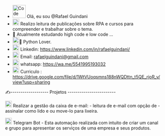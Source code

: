 - <img src="https://cdn-icons-png.flaticon.com/128/3891/3891140.png" data-src="https://cdn-icons-png.flaticon.com/128/3891/3891140.png" alt="Code " title="Code " width="42" height="42" class="lzy lazyload--done" srcset="https://cdn-icons-png.flaticon.com/128/3891/3891140.png 4x"> Olá, eu sou @Rafael Guindani
- <img src="https://cdn-icons-png.flaticon.com/128/4712/4712222.png" data-src="https://cdn-icons-png.flaticon.com/128/4712/4712222.png" alt="Bot" title="Bot" width="21" height="21" class="lzy lazyload--done" srcset="https://cdn-icons-png.flaticon.com/128/4712/4712222.png 4x"> Realizo leitura de publicações sobre RPA e cursos para compreender e trabalhar sobre o tema.
- 🌱 Atualmente estudando high code e low code ...
- <img src="https://cdn-icons-png.flaticon.com/128/1387/1387537.png" data-src="https://cdn-icons-png.flaticon.com/128/1387/1387537.png" alt="Python " title="Python " width="21" height="21" class="lzy lazyload--done" srcset="https://cdn-icons-png.flaticon.com/128/1387/1387537.png 4x">💞️ Python Lover. 
- <img src="https://cdn-icons-png.flaticon.com/128/2504/2504923.png" data-src="https://cdn-icons-png.flaticon.com/128/2504/2504923.png" alt="Linkedin " title="Linkedin " width="21" height="21" class="lzy lazyload--done" srcset="https://cdn-icons-png.flaticon.com/128/2504/2504923.png 4x"> Linkedin: https://www.linkedin.com/in/rafaelguindani/
- <img src="https://cdn-icons-png.flaticon.com/128/2504/2504727.png" data-src="https://cdn-icons-png.flaticon.com/128/2504/2504727.png" alt="gmail " title="gmail " width="21" height="21" class="lzy lazyload--done" srcset="https://cdn-icons-png.flaticon.com/128/2504/2504727.png 4x"> Email: rafaelguindani@gmail.com
- <img src="https://cdn-icons-png.flaticon.com/512/3992/3992601.png" width="21" height="21" alt="" title="" class="img-small"> whatsapp: https://wa.me/5541995193032
- <img src="https://cdn-icons-png.flaticon.com/128/1527/1527101.png" data-src="https://cdn-icons-png.flaticon.com/128/1527/1527101.png" alt="Currículo " title="Currículo " width="21" height="21" class="lzy lazyload--done" srcset="https://cdn-icons-png.flaticon.com/128/1527/1527101.png 4x"> Curriculo : https://drive.google.com/file/d/1WtVUoqsmns188nWQDttn_t5QE_rjoR_y/view?usp=sharing

✍️------------------- Projetos ------------------------

<img src="https://cdn-icons-png.flaticon.com/128/8521/8521607.png" data-src="https://cdn-icons-png.flaticon.com/128/8521/8521607.png" alt="Automate" title="Automate" width="21" height="21" class="lzy lazyload--done" srcset="https://cdn-icons-png.flaticon.com/128/8521/8521607.png 4x"> Realizar a gestão da caixa de e-mail: 
    - leitura de e-mail com opção de
    - assinalar como lido e ou move-lo para lixeira.
    
<img src="https://cdn-icons-png.flaticon.com/128/8521/8521607.png" data-src="https://cdn-icons-png.flaticon.com/128/8521/8521607.png" alt="Automate" title="Automate" width="21" height="21" class="lzy lazyload--done" srcset="https://cdn-icons-png.flaticon.com/128/8521/8521607.png 4x"> Telegram Bot 
    - Esta automação realizada com intuito de criar um canal e grupo para apresentar os serviços de uma empresa e seus produtos.
    
    
<!---
Dmndcode/Dmndcode is a ✨ special ✨ repository because its `README.md` (this file) appears on your GitHub profile.
You can click the Preview link to take a look at your changes.
--->

